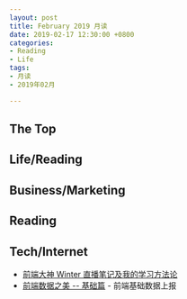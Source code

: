 ```yaml
---
layout: post
title: February 2019 月读
date: 2019-02-17 12:30:00 +0800
categories:
- Reading
- Life
tags:
- 月读
- 2019年02月

---
```


## The Top




## Life/Reading



## Business/Marketing


## Reading


## Tech/Internet

- [前端大神 Winter 直播笔记及我的学习方法论](https://juejin.im/post/5c411cd7e51d455230713407)
- [前端数据之美 -- 基础篇](http://fex.baidu.com/blog/2014/05/front_end-data/) - 前端基础数据上报